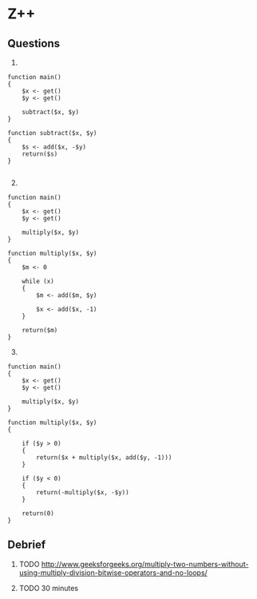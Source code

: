 # Z++

## Questions

1.

```
function main()
{
    $x <- get()
    $y <- get()

    subtract($x, $y)
}

function subtract($x, $y)
{
    $s <- add($x, -$y)
    return($s)
}


```

2.

```
function main()
{
    $x <- get()
    $y <- get()

    multiply($x, $y)
}

function multiply($x, $y)
{
    $m <- 0

    while (x)
    {
        $m <- add($m, $y)

        $x <- add($x, -1)
    }

    return($m)
}

```

3.

```
function main()
{
    $x <- get()
    $y <- get()

    multiply($x, $y)
}

function multiply($x, $y)
{

    if ($y > 0)
    {
        return($x + multiply($x, add($y, -1)))
    }

    if ($y < 0)
    {
        return(-multiply($x, -$y))
    }

    return(0)
}
```

## Debrief

1. TODO
http://www.geeksforgeeks.org/multiply-two-numbers-without-using-multiply-division-bitwise-operators-and-no-loops/

2. TODO
30 minutes